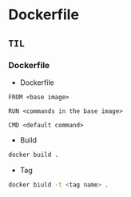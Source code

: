 # Dockerfile

## `TIL`

### Dockerfile

-   Dockerfile

```docker
FROM <base image>

RUN <commands in the base image>

CMD <default command>
```

-   Build

```bash
docker build .
```

-   Tag

```bash
docker biuld -t <tag name> .
```
